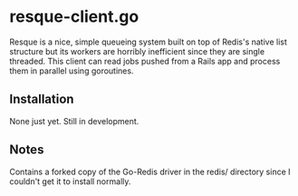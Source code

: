 resque-client.go
=======================

Resque is a nice, simple queueing system built on top of Redis's
native list structure but its workers are horribly inefficient since
they are single threaded.  This client can read jobs pushed from a
Rails app and process them in parallel using goroutines.

Installation
------------------

None just yet.  Still in development.


Notes
--------------

Contains a forked copy of the Go-Redis driver in the redis/ directory
since I couldn't get it to install normally.
